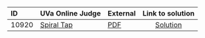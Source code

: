 | ID | UVa Online Judge | External | Link to solution |
|:---|:---|:---|:---:|
| 10920 | [Spiral Tap](https://onlinejudge.org/index.php?option=com_onlinejudge&Itemid=8&category=624&page=show_problem&problem=1861) | [PDF](https://onlinejudge.org/external/109/10920.pdf) | [Solution](https%3A//github.com/versenyi98/programming-contests/tree/master/UVa%20Online%20Judge/10920%2520-%2520Spiral%2520Tap)|
